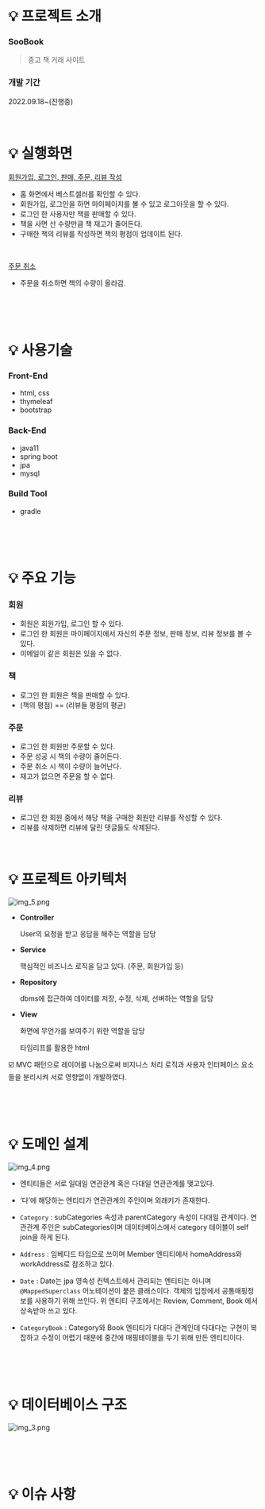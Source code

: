 # 💡 프로젝트 소개

### SooBook

> 중고 책 거래 사이트
>

### 개발 기간

2022.09.18~(진행중)
<br><br><br>

# 💡 실행화면

[회원가입, 로그인, 판매, 주문, 리뷰 작성](https://www.youtube.com/watch?v=SNdy74XbPfQ&feature=youtu.be)

- 홈 화면에서 베스트셀러를 확인할 수 있다.
- 회원가입, 로그인을 하면 마이페이지를 볼 수 있고 로그아웃을 할 수 있다.
- 로그인 한 사용자만 책을 판매할 수 있다.
- 책을 사면 산 수량만큼 책 재고가 줄어든다.
- 구매한 책의 리뷰를 작성하면 책의 평점이 업데이트 된다.

<br>

[주문 취소](https://www.youtube.com/watch?v=N4A_q47xY18)
- 주문을 취소하면 책의 수량이 올라감.

<br><br><br>

# 💡 사용기술

### Front-End

- html, css
- thymeleaf
- bootstrap

### Back-End

- java11
- spring boot
- jpa
- mysql

### Build Tool

- gradle

  <br><br><br>

# 💡 주요 기능

### 회원

- 회원은 회원가입, 로그인 할 수 있다.
- 로그인 한 회원은 마이페이지에서 자신의 주문 정보, 판매 정보, 리뷰 정보를 볼 수 있다.
- 이메일이 같은 회원은 있을 수 없다.

### 책

- 로그인 한 회원은 책을 판매할 수 있다.
- (책의 평점) == (리뷰들 평점의 평균)

### 주문

- 로그인 한 회원만 주문할 수 있다.
- 주문 성공 시 책의 수량이 줄어든다.
- 주문 취소 시 책이 수량이 늘어난다.
- 재고가 없으면 주문을 할 수 없다.

### 리뷰

- 로그인 한 회원 중에서 해당 책을 구매한 회원만 리뷰를 작성할 수 있다.
- 리뷰를 삭제하면 리뷰에 달린 댓글들도 삭제된다.
  <br><br><br>
# 💡 프로젝트 아키텍처

![img_5.png](src/image/img_5.png)

- **Controller**

  User의 요청을 받고 응답을 해주는 역할을 담당

- **Service**

  핵심적인 비즈니스 로직을 담고 있다. (주문, 회원가입 등)

- **Repository**

  dbms에 접근하여 데이터를 저장, 수정, 삭제, 선벼하는 역할을 담당

- **View**

  화면에 무언가를 보여주기 위한 역할을 담당

  타임리프를 활용한 html


<aside>
☑️ MVC 패턴으로 레이어를 나눔으로써 비지니스 처리 로직과 사용자 인터페이스 요소들을 분리시켜 서로 영향없이 개발하였다.

</aside>

<br><br><br>

# 💡 도메인 설계

![img_4.png](src/image/img_4.png)

- 엔티티들은 서로 일대일 연관관계 혹은 다대일 연관관계를 맺고있다.
- ‘다’에 해당하는 엔티티가 연관관계의 주인이며 외래키가 존재한다.

- `Category` : subCategories 속성과 parentCategory 속성이 다대일 관계이다. 연관관계 주인은 subCategories이며 데이터베이스에서 category 테이블이 self join을 하게 된다.
- `Address` : 임베디드 타입으로 쓰이며 Member 엔티티에서 homeAddress와 workAddress로 참조하고 있다.
- `Date` : Date는 jpa 영속성 컨텍스트에서 관리되는 엔티티는 아니며 `@MappedSuperclass` 어노테이션이 붙은 클래스이다. 객체의 입장에서 공통매핑정보를 사용하기 위해 쓰인다. 위 엔티티 구조에서는 Review, Comment, Book 에서 상속받아 쓰고 있다.
- `CategoryBook` : Category와 Book 엔티티가 다대다 관계인데 다대다는 구현이 복잡하고 수정이 어렵기 때문에 중간에 매핑테이블을 두기 위해 만든 엔티티이다.

<br><br><br>

# 💡 데이터베이스 구조

![img_3.png](src/image/img_3.png)


<br><br><br>



# 💡 이슈 사항
